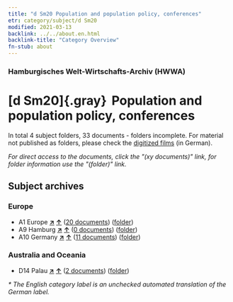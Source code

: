 ```yaml
---
title: "d Sm20 Population and population policy, conferences"
etr: category/subject/d Sm20
modified: 2021-03-13
backlink: ../../about.en.html
backlink-title: "Category Overview"
fn-stub: about
---
```


### Hamburgisches Welt-Wirtschafts-Archiv (HWWA)
# [d Sm20]{.gray}&#8201; Population and population policy, conferences&#160; 





In total 4 subject folders, 33 documents - folders incomplete.
For material not published as folders, please check the [digitized films](/film/h1_sh) (in German).

_For direct access to the documents, click the "(xy documents)" link, for folder information use the "(folder)" link._

## Subject archives



### Europe

- A1 Europe [**&nearr;**](../../../geo/i/140892/about.en.html "Europe (all folders)") [**&uarr;**](../../../geo/about.en.html#A1 "Country category system") (<a href="https://pm20.zbw.eu/dfgview/sh/140892,150369" title="about: Europe : Population and population policy, conferences" target="_blank">20 documents</a>) ([folder](../../../../folder/sh/1408xx/140892/1503xx/150369/about.en.html))
- A9 Hamburg [**&nearr;**](../../../geo/i/140905/about.en.html "Hamburg (all folders)") [**&uarr;**](../../../geo/about.en.html#A9 "Country category system") (<a href="https://pm20.zbw.eu/dfgview/sh/140905,150369" title="about: Hamburg : Population and population policy, conferences" target="_blank">0 documents</a>) ([folder](../../../../folder/sh/1409xx/140905/1503xx/150369/about.en.html))
- A10 Germany [**&nearr;**](../../../geo/i/126128/about.en.html "Germany (all folders)") [**&uarr;**](../../../geo/about.en.html#A10 "Country category system") (<a href="https://pm20.zbw.eu/dfgview/sh/126128,150369" title="about: Germany : Population and population policy, conferences" target="_blank">11 documents</a>) ([folder](../../../../folder/sh/1261xx/126128/1503xx/150369/about.en.html))

### Australia and Oceania

- D14 Palau [**&nearr;**](../../../geo/i/141614/about.en.html "Palau (all folders)") [**&uarr;**](../../../geo/about.en.html#D14 "Country category system") (<a href="https://pm20.zbw.eu/dfgview/sh/141614,150369" title="about: Palau : Population and population policy, conferences" target="_blank">2 documents</a>) ([folder](../../../../folder/sh/1416xx/141614/1503xx/150369/about.en.html))


_* The English category label is an unchecked automated translation of the German label._

